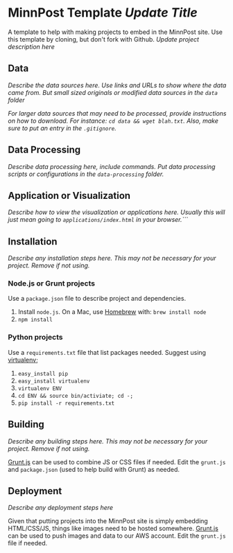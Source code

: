 # MinnPost Template *Update Title*

A template to help with making projects to embed in the MinnPost site.  Use this template by cloning, but don't fork with Github. *Update project description here*

## Data

*Describe the data sources here.  Use links and URLs to show where the data came from.  But small sized originals or modified data sources in the ```data``` folder*

*For larger data sources that may need to be processed, provide instructions on how to download.  For instance:  ```cd data && wget blah.txt```.  Also, make sure to put an entry in the ```.gitignore```.*

## Data Processing

*Describe data processing here, include commands.  Put data processing scripts or configurations in the ```data-processing``` folder.*

## Application or Visualization

*Describe how to view the visualization or applications here.  Usually this will just mean going to ```applications/index.html``` in your browser.```*

## Installation

*Describe any installation steps here.  This may not be necessary for your project.  Remove if not using.*

### Node.js or Grunt projects

Use a ```package.json``` file to describe project and dependencies.

1. Install ```node.js```.  On a Mac, use [Homebrew]() with: ```brew install node```
2. ```npm install```

### Python projects

Use a ```requirements.txt``` file that list packages needed.  Suggest using [virtualenv](http://pypi.python.org/pypi/virtualenv);

1. ```easy_install pip```
2. ```easy_install virtualenv```
3. ```virtualenv ENV```
4. ```cd ENV && source bin/activiate; cd -;```
5. ```pip install -r requirements.txt```

## Building

*Describe any building steps here.  This may not be necessary for your project.  Remove if not using.*

[Grunt.js](http://gruntjs.com/) can be used to combine JS or CSS files if needed.  Edit the ```grunt.js``` and ```package.json``` (used to help build with Grunt) as needed.

## Deployment

*Describe any deployment steps here*

Given that putting projects into the MinnPost site is simply embedding HTML/CSS/JS, things like images need to be hosted somewhere.  [Grunt.js](http://gruntjs.com/) can be used to push images and data to our AWS account.  Edit the ```grunt.js``` file if needed.

